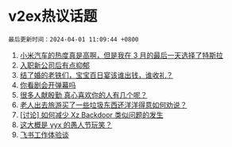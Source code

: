 # v2ex热议话题

`最后更新时间：2024-04-01 11:09:44 +0800`

1. [小米汽车的热度真是高啊，但是我在 3 月的最后一天选择了特斯拉](https://www.v2ex.com/t/1028654)
1. [入职新公司后有点抑郁](https://www.v2ex.com/t/1028530)
1. [结了婚的老铁们，宝宝百日宴该谁出钱，谁收礼？](https://www.v2ex.com/t/1028673)
1. [你看剧会开弹幕吗](https://www.v2ex.com/t/1028643)
1. [很多人献殷勤 真心喜欢你的人有几个呢？](https://www.v2ex.com/t/1028642)
1. [老人出去旅游买了一些垃圾东西还洋洋得意如何劝说？](https://www.v2ex.com/t/1028592)
1. [[讨论] 如何减少 Xz Backdoor 类似问题的发生](https://www.v2ex.com/t/1028563)
1. [这大概是 yyx 的愚人节玩笑？](https://www.v2ex.com/t/1028662)
1. [飞书工作体验谈](https://www.v2ex.com/t/1028575)

